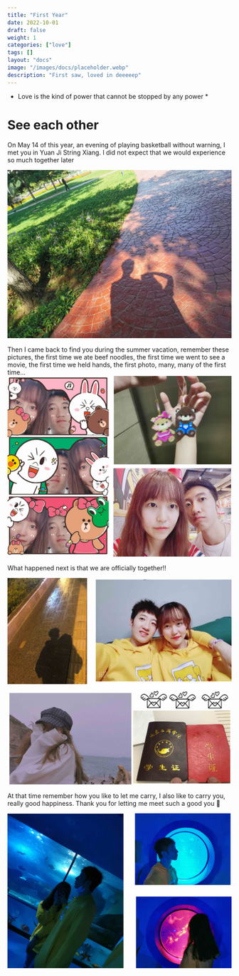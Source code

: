 ```yaml
---
title: "First Year"
date: 2022-10-01
draft: false
weight: 1
categories: ["love"]
tags: []
layout: "docs"
image: "/images/docs/placeholder.webp"
description: "First saw, loved in deeeeep"
---
```

* Love is the kind of power that cannot be stopped by any power *

# See each other

On May 14 of this year, an evening of playing basketball without warning, I met you in Yuan Ji String Xiang. I did not expect that we would experience so much together later

![](FirstMeet.webp "See each other")

Then I came back to find you during the summer vacation, remember these pictures, the first time we ate beef noodles, the first time we went to see a movie, the first time we held hands, the first photo, many, many of the first time...
![](Summer.jpg "")

What happened next is that we are officially together!!

![](Together.jpg "Two People")

At that time remember how you like to let me carry, I also like to carry you, really good happiness. Thank you for letting me meet such a good you 💖
 

![](ocean.jpg "Cute Couple")
